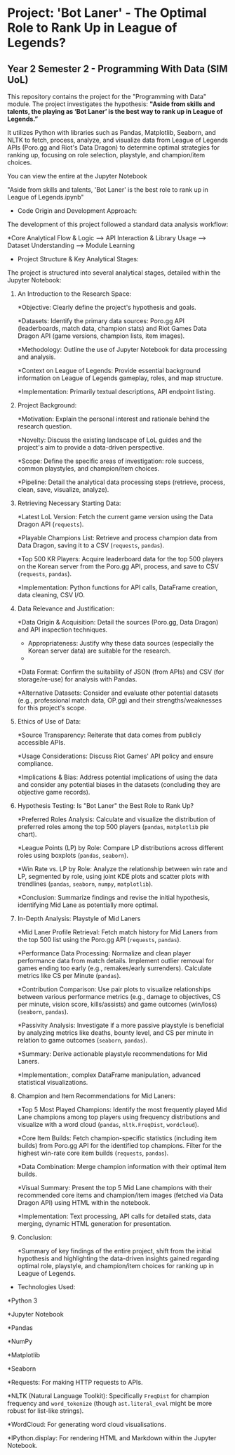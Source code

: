 # Project: 'Bot Laner' - The Optimal Role to Rank Up in League of Legends?
## Year 2 Semester 2 - Programming With Data (SIM UoL)

This repository contains the project for the "Programming with Data" module. The project investigates the hypothesis: **"Aside from skills and talents, the playing as ‘Bot Laner’ is the best way to rank up in League of Legends.”** 

It utilizes Python with libraries such as Pandas, Matplotlib, Seaborn, and NLTK to fetch, process, analyze, and visualize data from League of Legends APIs (Poro.gg and Riot's Data Dragon) to determine optimal strategies for ranking up, focusing on role selection, playstyle, and champion/item choices.

You can view the entire at the Jupyter Notebook 

"Aside from skills and talents, 'Bot Laner' is the best role to rank up in League of Legends.ipynb"

- Code Origin and Development Approach:

The development of this project followed a standard data analysis workflow:

  *Core Analytical Flow & Logic --> API Interaction & Library Usage --> Dataset Understanding --> Module Learning

- Project Structure & Key Analytical Stages:

The project is structured into several analytical stages, detailed within the Jupyter Notebook:

1. An Introduction to the Research Space:
   
    *Objective: Clearly define the project's hypothesis and goals.
   
    *Datasets: Identify the primary data sources: Poro.gg API (leaderboards, match data, champion stats) and Riot Games Data Dragon API (game versions, champion lists, item images).
   
    *Methodology: Outline the use of Jupyter Notebook for data processing and analysis.
   
    *Context on League of Legends: Provide essential background information on League of Legends gameplay, roles, and map structure.
   
    *Implementation: Primarily textual descriptions, API endpoint listing.

3. Project Background:
   
    *Motivation: Explain the personal interest and rationale behind the research question.
   
    *Novelty: Discuss the existing landscape of LoL guides and the project's aim to provide a data-driven perspective.
   
    *Scope: Define the specific areas of investigation: role success, common playstyles, and champion/item choices.
   
    *Pipeline: Detail the analytical data processing steps (retrieve, process, clean, save, visualize, analyze).

5. Retrieving Necessary Starting Data:
   
    *Latest LoL Version: Fetch the current game version using the Data Dragon API (`requests`).
   
    *Playable Champions List: Retrieve and process champion data from Data Dragon, saving it to a CSV (`requests`, `pandas`).
   
    *Top 500 KR Players: Acquire leaderboard data for the top 500 players on the Korean server from the Poro.gg API, process, and save to CSV (`requests`, `pandas`).
   
    *Implementation: Python functions for API calls, DataFrame creation, data cleaning, CSV I/O.

7. Data Relevance and Justification:
   
    *Data Origin & Acquisition: Detail the sources (Poro.gg, Data Dragon) and API inspection techniques.
   
    * Appropriateness: Justify why these data sources (especially the Korean server data) are suitable for the research.
    * 
    *Data Format: Confirm the suitability of JSON (from APIs) and CSV (for storage/re-use) for analysis with Pandas.

    *Alternative Datasets: Consider and evaluate other potential datasets (e.g., professional match data, OP.gg) and their strengths/weaknesses for this project's scope.

9. Ethics of Use of Data:
    
    *Source Transparency: Reiterate that data comes from publicly accessible APIs.
   
    *Usage Considerations: Discuss Riot Games' API policy and ensure compliance.
   
    *Implications & Bias: Address potential implications of using the data and consider any potential biases in the datasets (concluding they are objective game records).

11. Hypothesis Testing: Is "Bot Laner" the Best Role to Rank Up?
    
    *Preferred Roles Analysis: Calculate and visualize the distribution of preferred roles among the top 500 players (`pandas`, `matplotlib` pie chart).
    
    *League Points (LP) by Role: Compare LP distributions across different roles using boxplots (`pandas`, `seaborn`).
    
    *Win Rate vs. LP by Role: Analyze the relationship between win rate and LP, segmented by role, using joint KDE plots and scatter plots with trendlines (`pandas`, `seaborn`, `numpy`, `matplotlib`).
    
    *Conclusion: Summarize findings and revise the initial hypothesis, identifying Mid Lane as potentially more optimal.


13. In-Depth Analysis: Playstyle of Mid Laners
    
    *Mid Laner Profile Retrieval: Fetch match history for Mid Laners from the top 500 list using the Poro.gg API (`requests`, `pandas`).
    
    *Performance Data Processing: Normalize and clean player performance data from match details. Implement outlier removal for games ending too early (e.g., remakes/early surrenders). Calculate metrics like CS per Minute (`pandas`).
    
    *Contribution Comparison: Use pair plots to visualize relationships between various performance metrics (e.g., damage to objectives, CS per minute, vision score, kills/assists) and game outcomes (win/loss) (`seaborn`, `pandas`).
    
    *Passivity Analysis: Investigate if a more passive playstyle is beneficial by analyzing metrics like deaths, bounty level, and CS per minute in relation to game outcomes (`seaborn`, `pandas`).
    
    *Summary: Derive actionable playstyle recommendations for Mid Laners.
    
    *Implementation:, complex DataFrame manipulation, advanced statistical visualizations.

15. Champion and Item Recommendations for Mid Laners:
    
    *Top 5 Most Played Champions: Identify the most frequently played Mid Lane champions among top players using frequency distributions and visualize with a word cloud (`pandas`, `nltk.FreqDist`, `wordcloud`).
    
    *Core Item Builds: Fetch champion-specific statistics (including item builds) from Poro.gg API for the identified top champions. Filter for the highest win-rate core item builds (`requests`, `pandas`).
    
    *Data Combination: Merge champion information with their optimal item builds.
    
    *Visual Summary: Present the top 5 Mid Lane champions with their recommended core items and champion/item images (fetched via Data Dragon API) using HTML within the notebook.
    
    *Implementation: Text processing, API calls for detailed stats, data merging, dynamic HTML generation for presentation.

17. Conclusion:
    
    *Summary of key findings of the entire project, shift from the initial hypothesis and highlighting the data-driven insights gained regarding optimal role, playstyle, and champion/item choices for ranking up in League of Legends.

- Technologies Used:
  
*Python 3

*Jupyter Notebook

*Pandas

*NumPy

*Matplotlib

*Seaborn

*Requests: For making HTTP requests to APIs.

*NLTK (Natural Language Toolkit): Specifically `FreqDist` for champion frequency and `word_tokenize` (though `ast.literal_eval` might be more robust for list-like strings).

*WordCloud: For generating word cloud visualisations.

*IPython.display: For rendering HTML and Markdown within the Jupyter Notebook.

